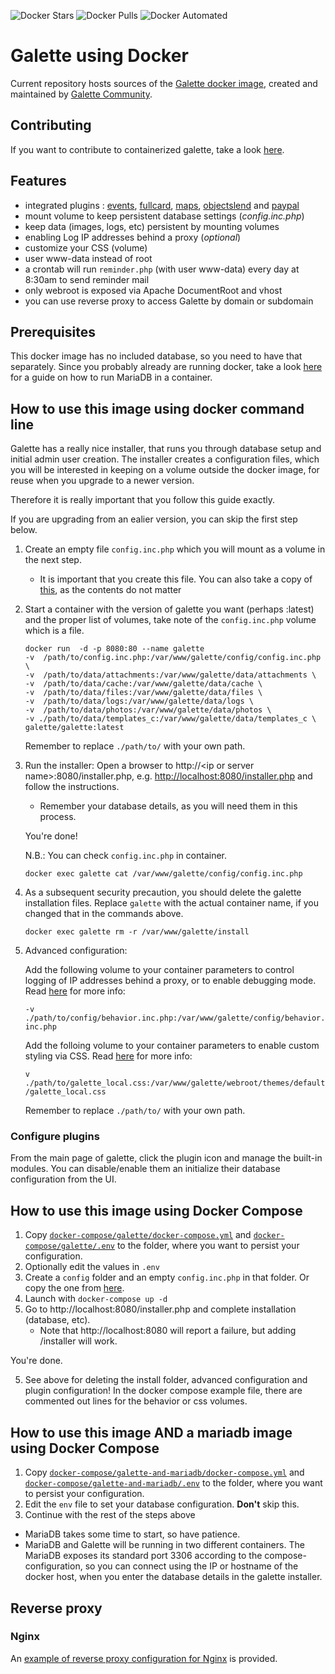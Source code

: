 ![Docker Stars](https://img.shields.io/docker/stars/galette/galette.svg) ![Docker Pulls](https://img.shields.io/docker/pulls/galette/galette.svg) ![Docker Automated](https://img.shields.io/docker/automated/galette/galette.svg)
# Galette using Docker

Current repository hosts sources of the [Galette docker image](https://hub.docker.com/repository/docker/galette/galette), created and maintained by [Galette Community](https://github.com/galette-community/).

## Contributing
If you want to contribute to containerized galette, take a look [here](./CONTRIBUTING.md).

## Features
* integrated plugins : [events](https://github.com/galette/plugin-events), [fullcard](https://github.com/galette/plugin-fullcard), [maps](https://github.com/galette/plugin-maps), [objectslend](https://github.com/galette/plugin-objectslend) and [paypal](https://github.com/galette/plugin-paypal)
* mount volume to keep persistent database settings (*config.inc.php*)
* keep data (images, logs, etc) persistent by mounting volumes
* enabling Log IP addresses behind a proxy (*optional*)
* customize your CSS (volume)
* user www-data instead of root
* a crontab will run `reminder.php` (with user www-data) every day at 8:30am to send reminder mail
* only webroot is exposed via Apache DocumentRoot and vhost
* you can use reverse proxy to access Galette by domain or subdomain

## Prerequisites
This docker image has no included database, so you need to have that separately. Since you probably already are running docker, take a look [here](https://mariadb.com/kb/en/installing-and-using-mariadb-via-docker/#creating-a-container) for a guide on how to run MariaDB in a container.

## How to use this image using docker command line
Galette has a really nice installer, that runs you through database setup and initial admin user creation. The installer creates a configuration files, which you will be interested in keeping on a volume outside the docker image, for reuse when you upgrade to a newer version.

Therefore it is really important that you follow this guide exactly.

If you are upgrading from an ealier version, you can skip the first step below.

1. Create an empty file `config.inc.php` which you will mount as a volume in the next step.
    - It is important that you create this file. You can also take a copy of [this](.example/config/config.inc.php), as the contents do not matter
2. Start a container with the version of galette you want (perhaps :latest) and the proper list of volumes, take note of the `config.inc.php` volume which is a file.
    ```
    docker run  -d -p 8080:80 --name galette
    -v  /path/to/config.inc.php:/var/www/galette/config/config.inc.php \
    -v  /path/to/data/attachments:/var/www/galette/data/attachments \
    -v  /path/to/data/cache:/var/www/galette/data/cache \
    -v  /path/to/data/files:/var/www/galette/data/files \
    -v  /path/to/data/logs:/var/www/galette/data/logs \
    -v  /path/to/data/photos:/var/www/galette/data/photos \
    -v ./path/to/data/templates_c:/var/www/galette/data/templates_c \
    galette/galette:latest
    ```
    Remember to replace `./path/to/` with your own path.

3. Run the installer: Open a browser to http://\<ip or server name\>:8080/installer.php, e.g. [http://localhost:8080/installer.php](http://localhost:8080/installer.php) and follow the instructions.
    - Remember your database details, as you will need them in this process.

    You're done!
    
    N.B.: You can check `config.inc.php` in container.

    `docker exec galette cat /var/www/galette/config/config.inc.php`

4. As a subsequent security precaution, you should delete the galette installation files. Replace `galette` with the actual container name, if you changed that in the commands above.

    `docker exec galette rm -r /var/www/galette/install`

5. Advanced configuration:

    Add the following volume to your container parameters to control logging of IP addresses behind a proxy, or to enable debugging mode. Read [here](https://doc.galette.eu/en/master/usermanual/avancee.html#log-ip-addresses-behind-a-proxy) for more info:

    `-v ./path/to/config/behavior.inc.php:/var/www/galette/config/behavior.inc.php`
    
    Add the folloing volume to your container parameters to enable custom styling via CSS. Read [here](https://doc.galette.eu/en/master/usermanual/avancee.html#adapt-to-your-graphical-chart) for more info:

    `v ./path/to/galette_local.css:/var/www/galette/webroot/themes/default/galette_local.css`

    Remember to replace `./path/to/` with your own path.

### Configure plugins
From the main page of galette, click the plugin icon and manage the built-in modules. You can disable/enable them an initialize their database configuration from the UI.

## How to use this image using Docker Compose
1. Copy [`docker-compose/galette/docker-compose.yml`](docker-compose/galette/docker-compose.yml) and [`docker-compose/galette/.env`](docker-compose/galette/.env) to the folder, where you want to persist your configuration.
2. Optionally edit the values in `.env`
3. Create a `config` folder and an empty `config.inc.php` in that folder. Or copy the one from [here](.example/config/config.inc.php).
4. Launch with `docker-compose up -d`
5. Go to http://localhost:8080/installer.php and complete installation (database, etc).
    - Note that http://localhost:8080 will report a failure, but adding /installer will work.

You're done.

5. See above for deleting the install folder, advanced configuration and plugin configuration! In the docker compose example file, there are commented out lines for the behavior or css volumes.

## How to use this image AND a mariadb image using Docker Compose
1. Copy [`docker-compose/galette-and-mariadb/docker-compose.yml`](docker-compose/galette-and-mariadb/docker-compose.yml) and [`docker-compose/galette-and-mariadb/.env`](docker-compose/galette-and-mariadb/.env) to the folder, where you want to persist your configuration.
2. Edit the `env` file to set your database configuration. **Don't** skip this.   
3. Continue with the rest of the steps above

- MariaDB takes some time to start, so have patience. 
- MariaDB and Galette will be running in two different containers. The MariaDB exposes its standard port 3306 according to the compose-configuration, so you can connect using the IP or hostname of the docker host, when you enter the database details in the galette installer.

## Reverse proxy
### Nginx

An [example of reverse proxy configuration for Nginx](.example/nginx/nginx.conf) is provided.

